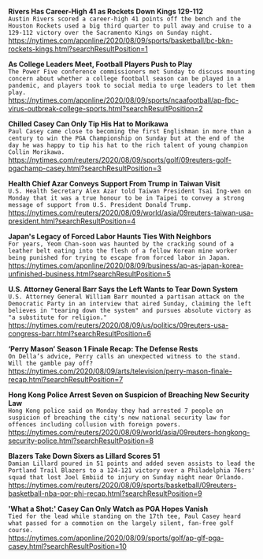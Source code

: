 **Rivers Has Career-High 41 as Rockets Down Kings 129-112**\
`Austin Rivers scored a career-high 41 points off the bench and the Houston Rockets used a big third quarter to pull away and cruise to a 129-112 victory over the Sacramento Kings on Sunday night.`\
https://nytimes.com/aponline/2020/08/09/sports/basketball/bc-bkn-rockets-kings.html?searchResultPosition=1

**As College Leaders Meet, Football Players Push to Play**\
`The Power Five conference commissioners met Sunday to discuss mounting concern about whether a college football season can be played in a pandemic, and players took to social media to urge leaders to let them play.`\
https://nytimes.com/aponline/2020/08/09/sports/ncaafootball/ap-fbc-virus-outbreak-college-sports.html?searchResultPosition=2

**Chilled Casey Can Only Tip His Hat to Morikawa**\
`Paul Casey came close to becoming the first Englishman in more than a century to win the PGA Championship on Sunday but at the end of the day he was happy to tip his hat to the rich talent of young champion Collin Morikawa. `\
https://nytimes.com/reuters/2020/08/09/sports/golf/09reuters-golf-pgachamp-casey.html?searchResultPosition=3

**Health Chief Azar Conveys Support From Trump in Taiwan Visit**\
`U.S. Health Secretary Alex Azar told Taiwan President Tsai Ing-wen on Monday that it was a true honour to be in Taipei to convey a strong message of support from U.S. President Donald Trump.`\
https://nytimes.com/reuters/2020/08/09/world/asia/09reuters-taiwan-usa-president.html?searchResultPosition=4

**Japan's Legacy of Forced Labor Haunts Ties With Neighbors**\
`For years, Yeom Chan-soon was haunted by the cracking sound of a leather belt eating into the flesh of a fellow Korean mine worker being punished for trying to escape from forced labor in Japan. `\
https://nytimes.com/aponline/2020/08/09/business/ap-as-japan-korea-unfinished-business.html?searchResultPosition=5

**U.S. Attorney General Barr Says the Left Wants to Tear Down System**\
`U.S. Attorney General William Barr mounted a partisan attack on the Democratic Party in an interview that aired Sunday, claiming the left believes in "tearing down the system" and pursues absolute victory as "a substitute for religion."`\
https://nytimes.com/reuters/2020/08/09/us/politics/09reuters-usa-congress-barr.html?searchResultPosition=6

**‘Perry Mason’ Season 1 Finale Recap: The Defense Rests**\
`On Della’s advice, Perry calls an unexpected witness to the stand. Will the gamble pay off?`\
https://nytimes.com/2020/08/09/arts/television/perry-mason-finale-recap.html?searchResultPosition=7

**Hong Kong Police Arrest Seven on Suspicion of Breaching New Security Law**\
`Hong Kong police said on Monday they had arrested 7 people on suspicion of breaching the city's new national security law for offences including collusion with foreign powers.`\
https://nytimes.com/reuters/2020/08/09/world/asia/09reuters-hongkong-security-police.html?searchResultPosition=8

**Blazers Take Down Sixers as Lillard Scores 51**\
`Damian Lillard poured in 51 points and added seven assists to lead the Portland Trail Blazers to a 124-121 victory over a Philadelphia 76ers' squad that lost Joel Embiid to injury on Sunday night near Orlando.`\
https://nytimes.com/reuters/2020/08/09/sports/basketball/09reuters-basketball-nba-por-phi-recap.html?searchResultPosition=9

**'What a Shot:' Casey Can Only Watch as PGA Hopes Vanish**\
`Tied for the lead while standing on the 17th tee, Paul Casey heard what passed for a commotion on the largely silent, fan-free golf course. `\
https://nytimes.com/aponline/2020/08/09/sports/golf/ap-glf-pga-casey.html?searchResultPosition=10

